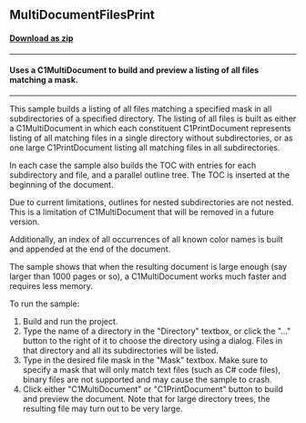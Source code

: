 ## MultiDocumentFilesPrint
#### [Download as zip](https://grapecity.github.io/DownGit/#/home?url=https://github.com/GrapeCity/ComponentOne-WinForms-Samples/tree/master/NetFramework\PrintDocument\CS\MultiDocumentFilesPrint)
____
#### Uses a C1MultiDocument to build and preview a listing of all files matching a mask.
____
This sample builds a listing of all files matching a specified mask in all subdirectories of a specified directory.
The listing of all files is built as either a C1MultiDocument in which each constituent C1PrintDocument represents listing of all matching files in a single directory without subdirectories,
or as one large C1PrintDocument listing all matching files in all subdirectories.

In each case the sample also builds the TOC with entries for each subdirectory and file, and a parallel outline tree.
The TOC is inserted at the beginning of the document.

Due to current limitations, outlines for nested subdirectories are not nested. This is a limitation of C1MultiDocument that will be removed in a future version.

Additionally, an index of all occurrences of all known color names is built and appended at the end of the document.

The sample shows that when the resulting document is large enough (say larger than 1000 pages or so), a C1MultiDocument works much faster and requires less memory.

To run the sample:
1. Build and run the project.
2. Type the name of a directory in the "Directory" textbox, or click the "..." button to the right of it to choose the directory using a dialog.
   Files in that directory and all its subdirectories will be listed.
3. Type in the desired file mask in the "Mask" textbox. Make sure to specify a mask that will only match text files (such as C# code files), 
   binary files are not supported and may cause the sample to crash.
4. Click either "C1MultiDocument" or "C1PrintDocument" button to build and preview the document. Note that for large directory trees, the resulting file may turn out to be very large.
